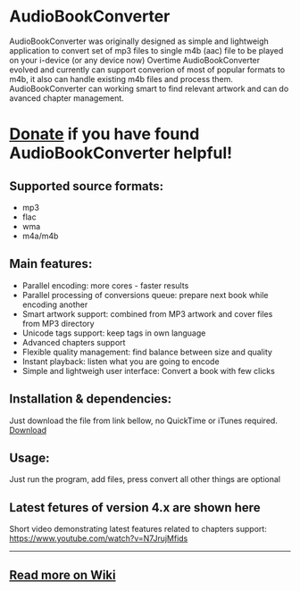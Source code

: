 AudioBookConverter
===============
AudioBookConverter was originally designed as simple and lightweigh application to convert set of mp3 files to single m4b (aac) file to be played on your i-device (or any device now)
Overtime AudioBookConverter evolved and currently can support converion of most of popular formats to m4b, it also can handle existing m4b files and process them. AudioBookConverter can working smart to find relevant artwork and can do avanced chapter management.


<a href="https://paypal.me/pools/c/8l28GKocaS">Donate</a> if you have found AudioBookConverter helpful!
======


Supported source formats:
-----
* mp3
* flac
* wma
* m4a/m4b

Main features:
-----
* Parallel encoding: more cores - faster results
* Parallel processing of conversions queue: prepare next book while encoding another
* Smart artwork support: combined from MP3 artwork and cover files from MP3 directory
* Unicode tags support: keep tags in own language
* Advanced chapters support
* Flexible quality management: find balance between size and quality
* Instant playback: listen what you are going to encode
* Simple and lightweigh user interface: Convert a book with few clicks

Installation & dependencies:
-----
Just download the file from link bellow, no QuickTime or iTunes required.
<a href="https://github.com/yermak/AudioBookConverter/releases/latest">Download</a>

Usage:
-----
Just run the program, add files, press convert all other things are optional


Latest fetures of version 4.x are shown here
-------------
Short video demonstrating latest features related to chapters support: https://www.youtube.com/watch?v=N7JrujMfids 

--------------
<a href="https://github.com/yermak/AudioBookConverter/wiki/Home">Read more on Wiki</a>
--------------

